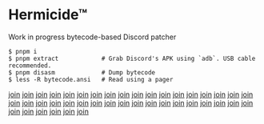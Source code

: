# Hermicide™

Work in progress bytecode-based Discord patcher

```
$ pnpm i
$ pnpm extract            # Grab Discord's APK using `adb`. USB cable recommended.
$ pnpm disasm             # Dump bytecode
$ less -R bytecode.ansi   # Read using a pager
```

[join] [join] [join] [join] [join] [join] [join] [join] [join] [join] [join] [join] [join] [join]
[join] [join] [join] [join] [join] [join] [join] [join] [join] [join] [join] [join] [join] [join]
[join] [join] [join] [join] [join] [join] [join] [join] [join] [join] [join] [join] [join] [join]

[join]: https://discord.gg/RzEN4Nedg5
